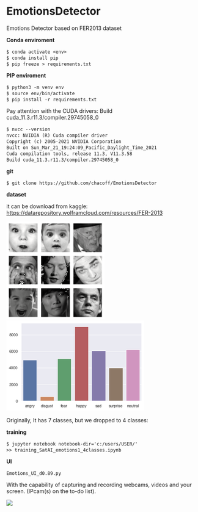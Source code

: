 # EmotionsDetector

Emotions Detector based on FER2013 dataset


**Conda enviroment**
```
$ conda activate <env>
$ conda install pip
$ pip freeze > requirements.txt
```
**PIP enviroment**
```
$ python3 -m venv env
$ source env/bin/activate
$ pip install -r requirements.txt
```

Pay attention with the CUDA drivers: Build cuda_11.3.r11.3/compiler.29745058_0
```
$ nvcc --version
nvcc: NVIDIA (R) Cuda compiler driver
Copyright (c) 2005-2021 NVIDIA Corporation
Built on Sun_Mar_21_19:24:09_Pacific_Daylight_Time_2021
Cuda compilation tools, release 11.3, V11.3.58
Build cuda_11.3.r11.3/compiler.29745058_0
```


**git**
```
$ git clone https://github.com/chacoff/EmotionsDetector
```


**dataset**

it can be download from kaggle: https://datarepository.wolframcloud.com/resources/FER-2013

<p align="left">
<img src="https://github.com/chacoff/EmotionsDetector/blob/main/models/faces48x48.png" width="256">
<img src="https://github.com/chacoff/EmotionsDetector/blob/main/models/databrief.png" width="360">
</p>

Originally, It has 7 classes, but we dropped to 4 classes:



**training**
```
$ jupyter notebook notebook-dir='c:/users/USER/'
>> training_SatAI_emotions1_4classes.ipynb
```


**UI**
```
Emotions_UI_d0.89.py
```

With the capability of capturing and recording webcams, videos and your screen. (IPcam(s) on the to-do list).

<p align="left">
<img src="https://github.com/chacoff/EmotionsDetector/blob/main/models/Wfaces-1.gif" width="600">
</p>
